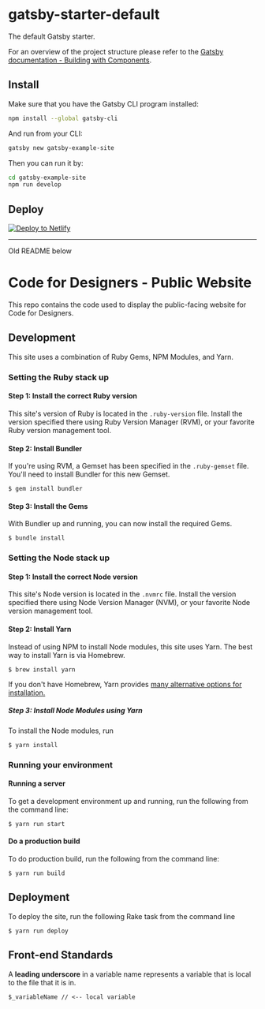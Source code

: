 # gatsby-starter-default
The default Gatsby starter.

For an overview of the project structure please refer to the [Gatsby documentation - Building with Components](https://www.gatsbyjs.org/docs/building-with-components/).

## Install

Make sure that you have the Gatsby CLI program installed:
```sh
npm install --global gatsby-cli
```

And run from your CLI:
```sh
gatsby new gatsby-example-site
```

Then you can run it by:
```sh
cd gatsby-example-site
npm run develop
```

## Deploy

[![Deploy to Netlify](https://www.netlify.com/img/deploy/button.svg)](https://app.netlify.com/start/deploy?repository=https://github.com/gatsbyjs/gatsby-starter-default)


***

Old README below

# Code for Designers - Public Website

This repo contains the code used to display the public-facing website for Code for Designers.

## Development

This site uses a combination of Ruby Gems, NPM Modules, and Yarn.

### Setting the Ruby stack up

#### Step 1: Install the correct Ruby version

This site's version of Ruby is located in the `.ruby-version` file. Install the version specified there using Ruby Version Manager (RVM), or your favorite Ruby version management tool.

#### Step 2: Install Bundler

If you're using RVM, a Gemset has been specified in the `.ruby-gemset` file. You'll need to install Bundler for this new Gemset.

```
$ gem install bundler
```

#### Step 3: Install the Gems

With Bundler up and running, you can now install the required Gems.

```
$ bundle install
```



### Setting the Node stack up

#### Step 1: Install the correct Node version

This site's Node version is located in the `.nvmrc` file. Install the version specified there using Node Version Manager (NVM), or your favorite Node version management tool.

#### Step 2: Install Yarn

Instead of using NPM to install Node modules, this site uses Yarn. The best way to install Yarn is via Homebrew.

```
$ brew install yarn
```

If you don't have Homebrew, Yarn provides [many alternative options for installation.](https://yarnpkg.com/en/docs/install)

##### Step 3: Install Node Modules using Yarn

To install the Node modules, run

```
$ yarn install
```



### Running your environment

#### Running a server

To get a development environment up and running, run the following from the command line:

```
$ yarn run start
```

#### Do a production build

To do production build, run the following from the command line:

```
$ yarn run build
```



## Deployment

To deploy the site, run the following Rake task from the command line

```
$ yarn run deploy
```



## Front-end Standards

A **leading underscore** in a variable name represents a variable that is local to the file that it is in.

```
$_variableName // <-- local variable
```
